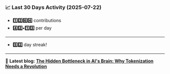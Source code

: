 <!--START_STATS-->
### 📈 Last 30 Days Activity (2025-07-22)  
- **1️⃣2️⃣6️⃣4️⃣** contributions  
- **4️⃣2️⃣•1️⃣3️⃣** per day
---
- **5️⃣2️⃣** day streak!
---
📝 **Latest blog:** [**The Hidden Bottleneck in AI's Brain: Why Tokenization Needs a Revolution**](https://andriak.com/blog/tokenization-revolution)
<!--END_STATS-->
